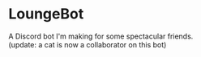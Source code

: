 # LoungeBot
A Discord bot I'm making for some spectacular friends. <br>
(update: a cat is now a collaborator on this bot)
